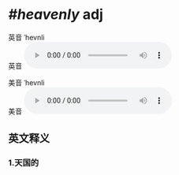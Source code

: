 # ***\#heavenly*** adj
英音 ˈhevnli  
英音
<audio src="./media/heavenly1_AAC.aac" controls="controls"></audio>

美音 ˈhevnli  
美音
<audio src="./media/heavenly2_AAC.aac" controls="controls"></audio>



  

英文释义
---
### 1.**天国的**  


